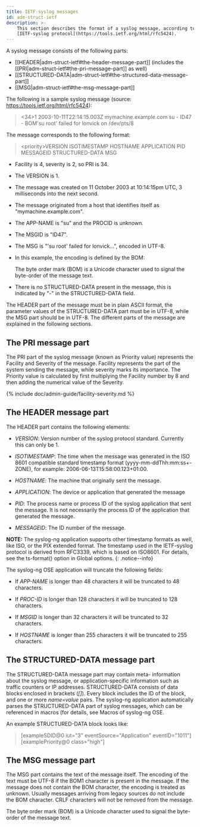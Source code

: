 ```yaml
---
title: IETF-syslog messages
id: adm-struct-ietf
description: >-
    This section describes the format of a syslog message, according to the
    [IETF-syslog protocol](https://tools.ietf.org/html/rfc5424). 
---
```


A syslog message consists of the following parts:

- [[HEADER|adm-struct-ietf#the-header-message-part]] (includes the [[PRI|adm-struct-ietf#the-pri-message-part]] as well)
- [[STRUCTURED-DATA|adm-struct-ietf#the-structured-data-message-part]]
- [[MSG|adm-struct-ietf#the-msg-message-part]]

The following is a sample syslog message (source: <https://tools.ietf.org/html/rfc5424>):

><34>1 2003-10-11T22:14:15.003Z mymachine.example.com su - ID47 - BOM'su root' failed for lonvick on /dev/pts/8

The message corresponds to the following format:

>\<priority\>VERSION ISOTIMESTAMP HOSTNAME APPLICATION PID MESSAGEID STRUCTURED-DATA MSG

- Facility is 4, severity is 2, so PRI is 34.

- The VERSION is 1.

- The message was created on 11 October 2003 at 10:14:15pm UTC, 3
    milliseconds into the next second.

- The message originated from a host that identifies itself as
    \"mymachine.example.com\".

- The APP-NAME is \"su\" and the PROCID is unknown.

- The MSGID is \"ID47\".

- The MSG is \"\'su root\' failed for lonvick\...\", encoded in UTF-8.

- In this example, the encoding is defined by the BOM:

    The byte order mark (BOM) is a Unicode character used to signal the
    byte-order of the message text.

- There is no STRUCTURED-DATA present in the message, this is
    indicated by \"-\" in the STRUCTURED-DATA field.

The HEADER part of the message must be in plain ASCII format, the
parameter values of the STRUCTURED-DATA part must be in UTF-8, while the
MSG part should be in UTF-8. The different parts of the message are
explained in the following sections.

## The PRI message part

The PRI part of the syslog message (known as Priority value) represents
the Facility and Severity of the message. Facility represents the part
of the system sending the message, while severity marks its importance.
The Priority value is calculated by first multiplying the Facility
number by 8 and then adding the numerical value of the Severity.

{% include doc/admin-guide/facility-severity.md %}

## The HEADER message part

The HEADER part contains the following elements:

- *VERSION*: Version number of the syslog protocol standard. Currently
    this can only be 1.

- *ISOTIMESTAMP*: The time when the message was generated in the ISO
    8601 compatible standard timestamp format
    (yyyy-mm-ddThh:mm:ss+-ZONE), for example:
    2006-06-13T15:58:00.123+01:00.

- *HOSTNAME*: The machine that originally sent the message.

- *APPLICATION*: The device or application that generated the message

- *PID*: The process name or process ID of the syslog application that
    sent the message. It is not necessarily the process ID of the
    application that generated the message.

- *MESSAGEID*: The ID number of the message.

**NOTE:** The syslog-ng application supports other timestamp formats as
well, like ISO, or the PIX extended format. The timestamp used in the
IETF-syslog protocol is derived from RFC3339, which is based on ISO8601.
For details, see the ts-format() option in Global options.
{: .notice--info}

The syslog-ng OSE application will truncate the following fields:

- If *APP-NAME* is longer than 48 characters it will be truncated to
    48 characters.

- If *PROC-ID* is longer than 128 characters it will be truncated to
    128 characters.

- If *MSGID* is longer than 32 characters it will be truncated to 32
    characters.

- If *HOSTNAME* is longer than 255 characters it will be truncated to
    255 characters.

## The STRUCTURED-DATA message part

The STRUCTURED-DATA message part may contain meta- information about the
syslog message, or application-specific information such as traffic
counters or IP addresses. STRUCTURED-DATA consists of data blocks
enclosed in brackets (*\[\]*). Every block includes the ID of the block,
and one or more *name=value* pairs. The syslog-ng application
automatically parses the STRUCTURED-DATA part of syslog messages, which
can be referenced in macros (for details, see Macros of syslog-ng OSE.

An example STRUCTURED-DATA block looks like:

>\[exampleSDID@0 iut="3" eventSource="Application" eventID="1011"\]\[examplePriority@0 class="high"\]

## The MSG message part

The MSG part contains the text of the message itself. The encoding of
the text must be UTF-8 if the BOM1 character is present in the message.
If the message does not contain the BOM character, the encoding is
treated as unknown. Usually messages arriving from legacy sources do not
include the BOM character. CRLF characters will not be removed from the
message.

The byte order mark (BOM) is a Unicode character used to signal the
byte-order of the message text.
